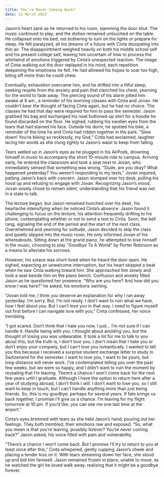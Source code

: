 ```yaml
---
title: You’re Never Coming Back?
date: 12 March 2023
---
```


Jason’s heart sank as he returned to his room, slamming the door shut. The music continued to play, and the dishes remained untouched on the table. He collapsed onto his bed, not bothering to turn on the lights or prepare for sleep. He felt paralyzed, all his dreams of a future with Cinta dissipating into thin air. The disappointment weighed heavily on both his middle school self and his present college self, leaving him uncertain of how to process the whirlwind of emotions triggered by Cinta’s unexpected reaction. The image of Cinta walking out the door replayed in his mind, each repetition deepening the emptiness he felt. He had allowed his hopes to soar too high, biting off more than he could chew.

Eventually, exhaustion overcame him, and he drifted into a fitful sleep, seeking respite from the anxiety and pain that clenched his chest, yearning for the world to fade away. The piercing sound of his alarm jolted him awake at 8 am., a reminder of his morning classes with Cinta and Jovan. He couldn’t bear the thought of facing Cinta again, but he had no choice. The classes he had that day were required for him to pass the semester. Jason grabbed his bag and exchanged his neat buttoned-up shirt for a hoodie he found discarded on the floor. He sighed, rubbing his swollen eyes from the tears that had stained his face. Outside his dorm, he spotted his bike, a reminder of the time he and Cinta had ridden together in the park. “Slow down! You’re biking so recklessly, my God,” Cinta had exclaimed, laughter lacing her words as she clung tightly to Jason’s waist to keep from falling.

Tears welled up in Jason’s eyes as he plugged in his AirPods, drowning himself in music to accompany the short 10-minute ride to campus. Arriving early, he entered the classroom and took a seat next to Jovan, who immediately sensed that something was wrong. “Dude, are you okay? What happened yesterday? You weren’t responding to my texts,” Jovan inquired, patting Jason’s back with concern. Jason slumped over his desk, pulling his hood up and refusing to engage with Jovan. Recognizing Jason’s mood, Jovan wisely chose to remain silent, understanding that his friend was not in a state to talk.

The lecture began, but Jason remained hunched over his desk, his heartache intensifying when he noticed Cinta’s absence. Jason found it challenging to focus on the lecture, his attention frequently drifting to his phone, contemplating whether or not to send a text to Cinta. Soon, the bell rang, signaling the end of the period and the start of the next class. Overwhelmed and yearning for solitude, Jason decided to skip the class and quietly slipped into the music room. He only informed Jovan of his whereabouts. Sitting down at the grand piano, he attempted to lose himself in the music, choosing to play "Goodbye To A World" by Porter Robinson as a means to alleviate his sorrows.

However, his solace was short-lived when he heard the door open. He sighed, expecting an unwelcome interruption, but his heart skipped a beat when he saw Cinta walking toward him. She approached him slowly and took a seat beside him on the piano bench. Confusion and anxiety filled Jason as he questioned her presence. “Why are you here? And how did you know I was here?” he asked, his emotions swirling.

“Jovan told me. I think you deserve an explanation for why I ran away yesterday. I’m sorry. But, I’m not ready. I don’t want to ruin what we have, how I feel about you. But I can’t love you in that way. I need to figure myself out first before I can navigate love with you,” Cinta confessed, her voice trembling.

“I got scared. Don’t think that I hate you now. I just... I’m not sure if I can handle it. Handle being with you. I thought about avoiding you, but the thought of losing you was unbearable. It took a lot for me to talk to you about this, but the truth is, I don’t love you. I don’t mean that I hate you or don’t enjoy your company, but I can’t love you romantically. I wanted to tell you this because I received a surprise student exchange letter to study in Switzerland for the semester. I want to love you, I want to be yours, but long-distance will never work. I’ve contemplated telling you over the past few weeks, but we were so happy, and I didn’t want to ruin the moment by revealing that I’m leaving. There’s a chance I won’t come back for the next few years until I graduate. Although I have the option to return here after a year of studying abroad, I don’t think I will. I don’t want to lose you, so I still want to keep in touch, but I can’t handle anything more than just being friends. So, this is my goodbye, perhaps for several years. If fate brings us back together, I promise I’ll give us a chance. I’m leaving for my flight tomorrow at 10 pm. If you’d like, you can see me one last time at the airport.”

Cinta’s eyes brimmed with tears as she held Jason’s hand, pouring out her feelings. They both trembled, their emotions raw and exposed. “So, what you mean is that you’re leaving, possibly forever? You’re never coming back?” Jason asked, his voice filled with pain and vulnerability.

“There’s a chance I won’t come back. But I promise I’ll try to return to you at least once after this,” Cinta whispered, gently cupping Jason’s cheek and placing a tender kiss on it. With tears streaming down her face, she stood up and bid him farewell. Jason remained frozen in place, unable to move, as he watched the girl he loved walk away, realizing that it might be a goodbye forever.
